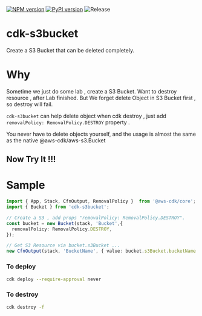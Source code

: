 [![NPM version](https://badge.fury.io/js/cdk-s3bucket.svg)](https://badge.fury.io/js/cdk-s3bucket)
[![PyPI version](https://badge.fury.io/py/cdk-s3bucket.svg)](https://badge.fury.io/py/cdk-s3bucket)
![Release](https://github.com/guan840912/cdk-s3bucket/workflows/Release/badge.svg)

# cdk-s3bucket
Create a S3 Bucket that can be deleted completely.

# Why

Sometime we just do some lab , create a S3 Bucket. 
Want to destroy resource , after Lab finished. 
But We forget delete Object in S3 Bucket first , so destroy will fail.

`cdk-s3bucket`  can help delete object when cdk destroy , just add `removalPolicy: RemovalPolicy.DESTROY`  property .

You never have to delete objects yourself, and the usage is almost the same as the native @aws-cdk/aws-s3.Bucket

## Now Try It !!!
# Sample

```ts
import { App, Stack, CfnOutput, RemovalPolicy }  from '@aws-cdk/core';
import { Bucket } from 'cdk-s3bucket';

// Create a S3 , add props "removalPolicy: RemovalPolicy.DESTROY".
const bucket = new Bucket(stack, 'Bucket',{
  removalPolicy: RemovalPolicy.DESTROY,
});

// Get S3 Resource via bucket.s3Bucket ...
new CfnOutput(stack, 'BucketName', { value: bucket.s3Bucket.bucketName }); 
```

### To deploy
```bash
cdk deploy --require-approval never
```
### To destroy
```bash
cdk destroy -f
```